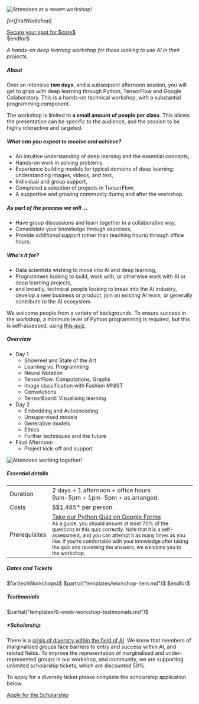 <div class="hero-image">
  <img src="/images/workshop-action-photos/image6_720.jpg"
    alt="Attendees at a recent workshop!" />
</div>

$for(firstWorkshop)$
  <div class="btn-b"><a class="btn" href="$tickets$">Secure your spot for $date$</a></div>
$endfor$

<p> <em class="tag">A hands-on deep learning workshop for those looking to
use AI in their projects.
</em> </p>

<h5>About</h5>

<p> Over an intensive <b>two days</b>, and a subsequent afternoon session, you
will get to grips with deep learning through Python, TensorFlow and Google
Colaboratory.  This is a hands-on technical workshop, with a substantial
programming component. </p>

<p>The workshop is limited to <b>a small amount of people per class</b>. This allows the presentation
can be specific to the audience, and the session to be highly interactive and
targeted. </p>

<h5 class="s">What can you expect to receive and achieve?</h5>
<ul class="normal">
<li>An intuitive understanding of deep learning and the essential concepts,</li>
<li>Hands-on work in solving problems,</li>
<li>Experience building models for typical domains of deep learning: understanding images,
  videos, and text,</li>
<li>Individual and group support,</li>
<li>Completed a selection of projects in TensorFlow,</li>
<li>A supportive and growing community during and after the workshop.</li>
</ul>

<h5 class="s">As part of the process we will ...</h5>
<ul class="normal">
<li>Have group discussions and learn together in a collaborative way,</li>
<li>Consolidate your knowledge through exercises,</li>
<li>Provide <em>additional</em> support (other than teaching hours) through office hours.</li>
</ul>

<h5 class="s">Who's it for?</h5>
<ul class="normal">
<li>Data scientists wishing to move into AI and deep learning,</li>
<li>Programmers looking to build, work with, or otherwise work with AI or deep learning projects,</li>
<li>and broadly, technical people looking to break into the AI industry,
  develop a new business or product, join an existing AI team, or generally
  contribute to the AI ecosystem.</li>
</ul>
<p>
We welcome people from a variety of backgrounds. To ensure success in the
workshop, a minimum level of Python programming is required, but this is
self-assessed, using <a href="https://goo.gl/forms/VncQkZLylzh8JWez1">this
quiz</a>.
</p>


<h5>Overview</h5>

<ul class="agenda">
  <li> Day 1
    <ul class="sub-agenda">
      <li> Showreel and State of the Art </li>
      <li> Learning vs. Programming </li>
      <li> Neural Notation </li>
      <li> TensorFlow: Computations, Graphs </li>
      <li> Image classification with Fashion MNIST </li>
      <li> Convolutions </li>
      <li> TensorBoard: Visualising learning </li>
    </ul>
  </li>
  <li> Day 2
    <ul class="sub-agenda">
      <li> Embedding and Autoencoding </li>
      <li> Unsupervised models </li>
      <li> Generative models </li>
      <li> Ethics </li>
      <li> Further techniques and the future </li>
    </ul>
  </li>
  <li> Final Afternoon 
    <ul class="sub-agenda">
      <li> Project kick-off and support </li>
    </ul>
  </li>
</ul>

<div class="hero-image">
  <img src="/images/workshop-action-photos/image2_720.jpg"
    alt="Attendees working together!" />
</div>

<h5>Essential details</h5>
<table class="details" border="0" cellspacing="0" summary="Pricing details for this workshop.">
<tr>  <td class="item">  Duration </td>
      <td class="value"> 2 days + 1 afternoon + office hours
      <br /> 9am-5pm + 1pm-5pm + as arranged.
      </td>
</tr>
<tr>  <td class="item">  Costs    </td>
      <td class="value"> 
        $$1,485* per person.
      </td>
</tr>
<tr> <td class="item"> Prerequisites </td>
     <td class="value">
      <a href="https://goo.gl/forms/VncQkZLylzh8JWez1">Take our Python Quiz on Google Forms</a>
      <br />
      <small> As a guide, you should answer at least 70% of the questions in this quiz
      correctly. Note that it is a self-assessment, and you can attempt it as
      many times as you like. If you're comfortable with your knowledge after
      taking the quiz and reviewing the answers, we welcome you to the
      workshop.
      </small>
     </td>
</table>

<p></p>

<h5>Dates and Tickets</h5>

<div class="workshops">
  $for(techWorkshops)$
    $partial("templates/workshop-item.md")$
  $endfor$
</div>

<p></p>
<h5>Testimonials</h5>

$partial("templates/6-week-workshop-testimonials.md")$

<p></p>
<h5>*Scholarship</h5>

<p> There is a <a target="_blank"
href="https://ainowinstitute.org/discriminatingsystems.pdf">crisis of
diversity within the field of AI</a>. We know that members of marginalised
groups face barriers to entry and success within AI, and related fields. To
improve the representation of marginalised and under-represented groups in our
workshop, and community, we are supporting unlimited scholarship tickets, which
are discounted 50%.
</p>

<p> To apply for a diversity ticket please complete the scholarship
application below. </p>

<div class="btn-b"> <a class="btn" href="https://noonvandersilk.typeform.com/to/qMCtvX">Apply for the Scholarship</a> </div>
